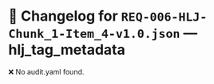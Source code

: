 # 📝 Changelog for `REQ-006-HLJ-Chunk_1-Item_4-v1.0.json` — **hlj_tag_metadata**

❌ No audit.yaml found.
